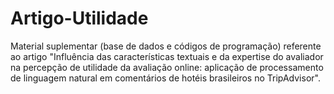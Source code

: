 # Artigo-Utilidade

Material suplementar (base de dados e códigos de programação) referente ao artigo "Influência das características textuais e da expertise do avaliador na percepção de utilidade da avaliação online: aplicação de processamento de linguagem natural em comentários de hotéis brasileiros no TripAdvisor".  
